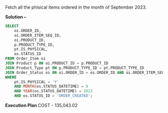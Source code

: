 Fetch all the phisical items ordered in the month of September 2023.

**Solution –** 
```sql
SELECT
    oi.ORDER_ID,
    oi.ORDER_ITEM_SEQ_ID,
    oi.PRODUCT_ID,
    p.PRODUCT_TYPE_ID,
    pt.IS_PHYSICAL,
    os.STATUS_ID
FROM Order_Item oi
JOIN Product p ON oi.PRODUCT_ID = p.PRODUCT_ID
JOIN Product_Type pt ON p.PRODUCT_TYPE_ID = pt.PRODUCT_TYPE_ID
JOIN Order_Status os ON oi.ORDER_ID = os.ORDER_ID AND oi.ORDER_ITEM_SEQ_ID = os.ORDER_ITEM_SEQ_ID
WHERE
    pt.IS_PHYSICAL = 'Y'
    AND MONTH(os.STATUS_DATETIME) = 9
    AND YEAR(os.STATUS_DATETIME) = 2023
    AND os.STATUS_ID = 'ORDER_CREATED';
```

**Execution Plan**
COST - 135,043.02